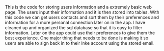 This is the code for storing users information and a extremely basic web page. The users input their information and it is then stored into tables. With this code we can get users contacts and sort them by their preferences and information for a more personal connection later on in the app. I have cleaned up and organized the sql database so that it is easy to filter information. Later on the app could use their preferences to give them the best experience. One major thing that needs to be done is making it so users are able to sign back in to their Inke account using the stored email. 
